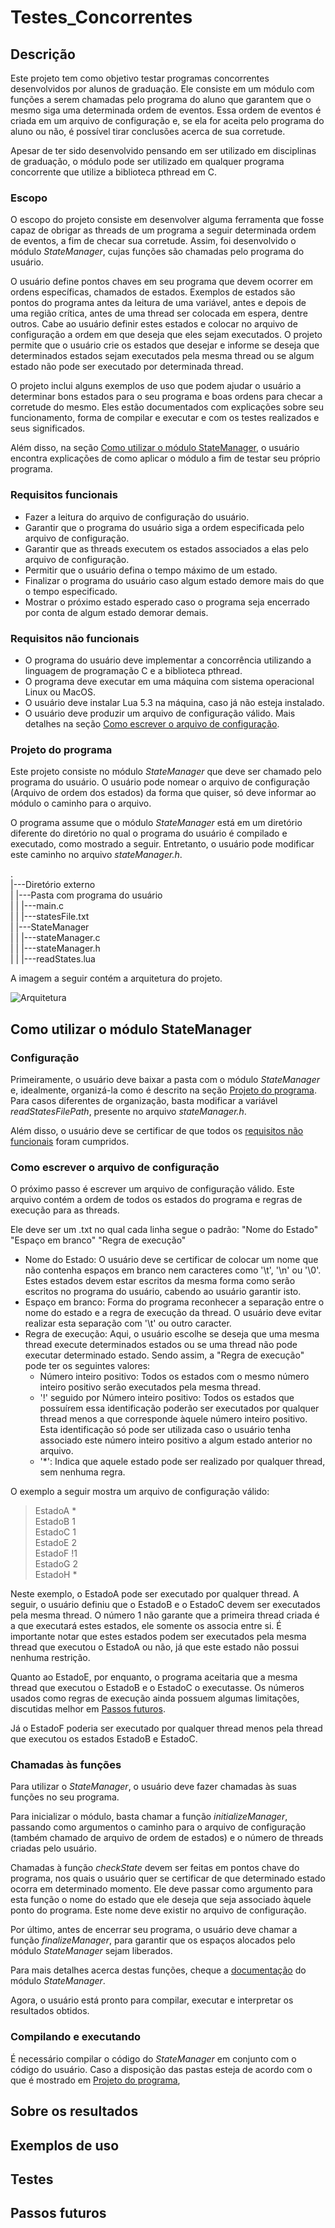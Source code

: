 # Testes_Concorrentes
## Descrição

Este projeto tem como objetivo testar programas concorrentes desenvolvidos por alunos de graduação. Ele consiste em um módulo com funções a serem chamadas pelo programa do aluno que garantem que o mesmo siga uma determinada ordem de eventos. Essa ordem de eventos é criada em um arquivo de configuração e, se ela for aceita pelo programa do aluno ou não, é possível tirar conclusões acerca de sua corretude. 

Apesar de ter sido desenvolvido pensando em ser utilizado em disciplinas de graduação, o módulo pode ser utilizado em qualquer programa concorrente que utilize a biblioteca pthread em C.

### Escopo

O escopo do projeto consiste em desenvolver alguma ferramenta que fosse capaz de obrigar as threads de um programa a seguir determinada ordem de eventos, a fim de checar sua corretude. Assim, foi desenvolvido o módulo _StateManager_, cujas funções são chamadas pelo programa do usuário. 

O usuário define pontos chaves em seu programa que devem ocorrer em ordens específicas, chamados de estados. Exemplos de estados são pontos do programa antes da leitura de uma variável, antes e depois de uma região crítica, antes de uma thread ser colocada em espera, dentre outros. Cabe ao usuário definir estes estados e colocar no arquivo de configuração a ordem em que deseja que eles sejam executados. O projeto permite que o usuário crie os estados que desejar e informe se deseja que determinados estados sejam executados pela mesma thread ou se algum estado não pode ser executado por determinada thread.

O projeto inclui alguns exemplos de uso que podem ajudar o usuário a determinar bons estados para o seu programa e boas ordens para checar a corretude do mesmo. Eles estão documentados com explicações sobre seu funcionamento, forma de compilar e executar e com os testes realizados e seus significados.

Além disso, na seção [Como utilizar o módulo StateManager](#como-utilizar-o-módulo-statemanager), o usuário encontra explicações de como aplicar o módulo a fim de testar seu próprio programa.

### Requisitos funcionais

  * Fazer a leitura do arquivo de configuração do usuário.
  * Garantir que o programa do usuário siga a ordem especificada pelo arquivo de configuração.
  * Garantir que as threads executem os estados associados a elas pelo arquivo de configuração.
  * Permitir que o usuário defina o tempo máximo de um estado.
  * Finalizar o programa do usuário caso algum estado demore mais do que o tempo especificado.
  * Mostrar o próximo estado esperado caso o programa seja encerrado por conta de algum estado demorar demais.

### Requisitos não funcionais

  * O programa do usuário deve implementar a concorrência utilizando a linguagem de programação C e a biblioteca pthread.
  * O programa deve executar em uma máquina com sistema operacional Linux ou MacOS.
  * O usuário deve instalar Lua 5.3 na máquina, caso já não esteja instalado.
  * O usuário deve produzir um arquivo de configuração válido. Mais detalhes na seção [Como escrever o arquivo de configuração](#como-escrever-o-arquivo-de-configuração).

### Projeto do programa

Este projeto consiste no módulo _StateManager_ que deve ser chamado pelo programa do usuário. O usuário pode nomear o arquivo de configuração (Arquivo de ordem dos estados) da forma que quiser, só deve informar ao módulo o caminho para o arquivo.

O programa assume que o módulo _StateManager_ está em um diretório diferente do diretório no qual o programa do usuário é compilado e executado, como mostrado a seguir. Entretanto, o usuário pode modificar este caminho no arquivo _stateManager.h_.

. <br/>
|---Diretório externo <br/>
| |---Pasta com programa do usuário <br/>
| | |---main.c <br/>
| | |---statesFile.txt <br/>
| |---StateManager <br/>
| | |---stateManager.c <br/>
| | |---stateManager.h <br/>
| | |---readStates.lua <br/>

A imagem a seguir contém a arquitetura do projeto.

![Arquitetura](./arquitetura.png)


## Como utilizar o módulo StateManager

### Configuração

Primeiramente, o usuário deve baixar a pasta com o módulo _StateManager_ e, idealmente, organizá-la como é descrito na seção [Projeto do programa](#projeto-do-programa). Para casos diferentes de organização, basta modificar a variável _readStatesFilePath_, presente no arquivo _stateManager.h_.

Além disso, o usuário deve se certificar de que todos os [requisitos não funcionais](#requisitos-não-funcionais) foram cumpridos.

### Como escrever o arquivo de configuração

O próximo passo é escrever um arquivo de configuração válido. Este arquivo contém a ordem de todos os estados do programa e regras de execução para as threads.

Ele deve ser um .txt no qual cada linha segue o padrão:
"Nome do Estado" "Espaço em branco" "Regra de execução"

* Nome do Estado: O usuário deve se certificar de colocar um nome que não contenha espaços em branco nem caracteres como '\t', '\n' ou '\0'. Estes estados devem estar escritos da mesma forma como serão escritos no programa do usuário, cabendo ao usuário garantir isto.
* Espaço em branco: Forma do programa reconhecer a separação entre o nome do estado e a regra de execução da thread. O usuário deve evitar realizar esta separação com '\t' ou outro caracter.
* Regra de execução: Aqui, o usuário escolhe se deseja que uma mesma thread execute determinados estados ou se uma thread não pode executar determinado estado. Sendo assim, a "Regra de execução" pode ter os seguintes valores:
  * Número inteiro positivo: Todos os estados com o mesmo número inteiro positivo serão executados pela mesma thread.
  * '!' seguido por Número inteiro positivo: Todos os estados que possuírem essa identificação poderão ser executados por qualquer thread menos a que corresponde àquele número inteiro positivo. Esta identificação só pode ser utilizada caso o usuário tenha associado este número inteiro positivo a algum estado anterior no arquivo.
  * '*': Indica que aquele estado pode ser realizado por qualquer thread, sem nenhuma regra.

O exemplo a seguir mostra um arquivo de configuração válido:
> EstadoA *<br/>EstadoB 1<br/>EstadoC 1<br/>EstadoE 2<br/>EstadoF !1<br/>EstadoG 2<br/>EstadoH *<br/>

Neste exemplo, o EstadoA pode ser executado por qualquer thread. A seguir, o usuário definiu que o EstadoB e o EstadoC devem ser executados pela mesma thread. O número 1 não garante que a primeira thread criada é a que executará estes estados, ele somente os associa entre si. É importante notar que estes estados podem ser executados pela mesma thread que executou o EstadoA ou não, já que este estado não possui nenhuma restrição.

Quanto ao EstadoE, por enquanto, o programa aceitaria que a mesma thread que executou o EstadoB e o EstadoC o executasse. Os números usados como regras de execução ainda possuem algumas limitações, discutidas melhor em [Passos futuros](#passos-futuros).

Já o EstadoF poderia ser executado por qualquer thread menos pela thread que executou os estados EstadoB e EstadoC.

### Chamadas às funções

Para utilizar o _StateManager_, o usuário deve fazer chamadas às suas funções no seu programa.

Para inicializar o módulo, basta chamar a função _initializeManager_, passando como argumentos o caminho para o arquivo de configuração (também chamado de arquivo de ordem de estados) e o número de threads criadas pelo usuário.

Chamadas à função _checkState_ devem ser feitas em pontos chave do programa, nos quais o usuário quer se certificar de que determinado estado ocorra em determinado momento. Ele deve passar como argumento para esta função o nome do estado que ele deseja que seja associado àquele ponto do programa. Este nome deve existir no arquivo de configuração.

Por último, antes de encerrar seu programa, o usuário deve chamar a função _finalizeManager_, para garantir que os espaços alocados pelo módulo _StateManager_ sejam liberados.

Para mais detalhes acerca destas funções, cheque a [documentação](./StateManager/README.md) do módulo _StateManager_.

Agora, o usuário está pronto para compilar, executar e interpretar os resultados obtidos.

### Compilando e executando

É necessário compilar o código do _StateManager_ em conjunto com o código do usuário. Caso a disposição das pastas esteja de acordo com o que é mostrado em [Projeto do programa](#projeto-do-programa),

## Sobre os resultados

## Exemplos de uso

## Testes

## Passos futuros
